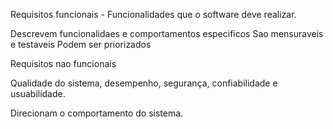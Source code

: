 Requisitos funcionais - Funcionalidades que o software deve realizar.

Descrevem funcionalidaes e comportamentos especificos
Sao mensuraveis e testaveis
Podem ser priorizados

Requisitos nao funcionais

Qualidade do sistema, desempenho, segurança, confiabilidade e usuabilidade.

Direcionam o comportamento do sistema.
